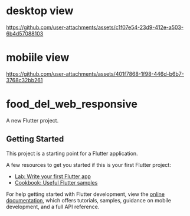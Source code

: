 # desktop view

https://github.com/user-attachments/assets/c1f07e54-23d9-412e-a503-6b4d57088103
# mobiile view

https://github.com/user-attachments/assets/401f7868-1f98-446d-b6b7-3768c32bb261

# food_del_web_responsive

A new Flutter project.

## Getting Started

This project is a starting point for a Flutter application.

A few resources to get you started if this is your first Flutter project:

- [Lab: Write your first Flutter app](https://docs.flutter.dev/get-started/codelab)
- [Cookbook: Useful Flutter samples](https://docs.flutter.dev/cookbook)

For help getting started with Flutter development, view the
[online documentation](https://docs.flutter.dev/), which offers tutorials,
samples, guidance on mobile development, and a full API reference.

